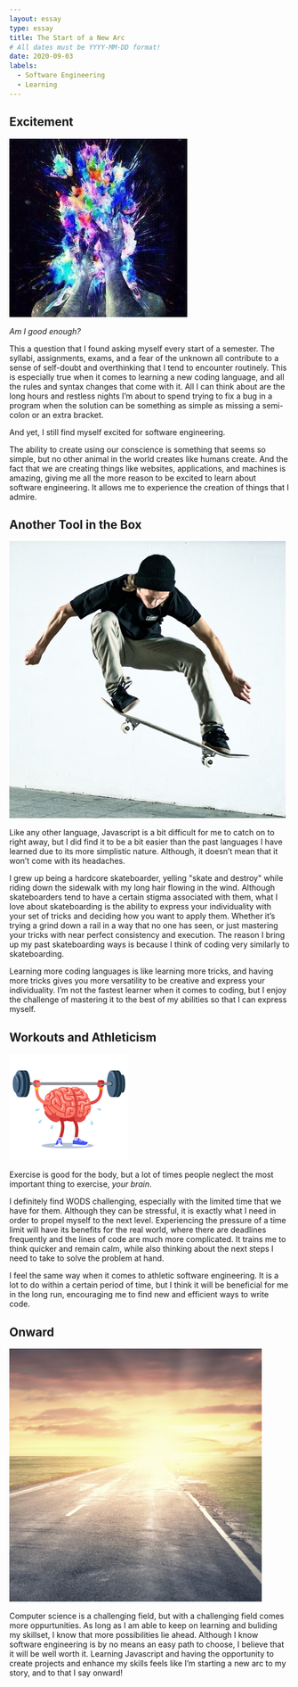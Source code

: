 ```yaml
---
layout: essay
type: essay
title: The Start of a New Arc
# All dates must be YYYY-MM-DD format!
date: 2020-09-03
labels:
  - Software Engineering 
  - Learning
---
```




## Excitement

<img class="ui tiny left circular floated image" src="../images/Overthinking.jpg">

*Am I good enough?*

This a question that I found asking myself every start of a semester. The syllabi, assignments, exams, and a fear of the unknown all contribute to a sense of self-doubt and overthinking that I tend to encounter routinely. This is especially true when it comes to learning a new coding language, and all the rules and syntax changes that come with it. All I can think about are the long hours and restless nights I’m about to spend trying to fix a bug in a program when the solution can be something as simple as missing a semi-colon or an extra bracket. 

And yet, I still find myself excited for software engineering. 

The ability to create using our conscience is something that seems so simple, but no other animal in the world creates like humans create. And the fact that we are creating things like websites, applications, and machines is amazing, giving me all the more reason to be excited to learn about software engineering. It allows me to experience the creation of things that I admire. 



## Another Tool in the Box

<img class="ui tiny left circular floated image" src="../images/Ollie.jpg">

Like any other language, Javascript is a bit difficult for me to catch on to right away, but I did find it to be a bit easier than the past languages I have learned due to its more simplistic nature. Although, it doesn’t mean that it won’t come with its headaches. 
 
I grew up being a hardcore skateboarder, yelling "skate and destroy" while riding down the sidewalk with my long hair flowing in the wind. Although skateboarders tend to have a certain stigma associated with them, what I love about skateboarding is the ability to express your individuality with your set of tricks and deciding how you want to apply them. Whether it’s trying a grind down a rail in a way that no one has seen, or just mastering your tricks with near perfect consistency and execution. The reason I bring up my past skateboarding ways is because I think of coding very similarly to skateboarding.

Learning more coding languages is like learning more tricks, and having more tricks gives you more versatility to be creative and express your individuality. I’m not the fastest learner when it comes to coding, but I enjoy the challenge of mastering it to the best of my abilities so that I can express myself. 

## Workouts and Athleticism

<img class="ui tiny left circular floated image" src="../images/brainworkout.png">

Exercise is good for the body, but a lot of times people neglect the most important thing to exercise, *your brain*.

I definitely find WODS challenging, especially with the limited time that we have for them. Although they can be stressful, it is exactly what I need in order to propel myself to the next level. Experiencing the pressure of a time limit will have its benefits for the real world, where there are deadlines frequently and the lines of code are much more complicated. It trains me to think quicker and remain calm, while also thinking about the next steps I need to take to solve the problem at hand.

I feel the same way when it comes to athletic software engineering. It is a lot to do within a certain period of time, but I think it will be beneficial for me in the long run, encouraging me to find new and efficient ways to write code.

## Onward

<img class="ui tiny left circular floated image" src="../images/future.jpg">

Computer science is a challenging field, but with a challenging field comes more oppurtunities. As long as I am able to keep on learning and buliding my skillset, I know that more possibilities lie ahead. Although I know software engineering is by no means an easy path to choose, I believe that it will be well worth it. Learning Javascript and having the opportunity to create projects and enhance my skills feels like I’m starting a new arc to my story, and to that I say onward!
